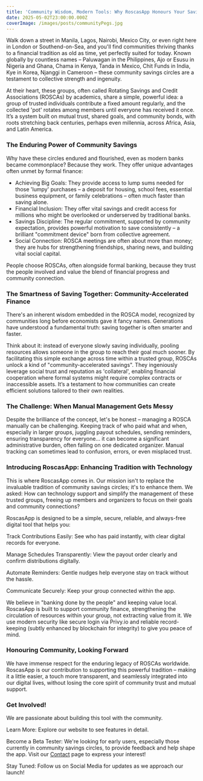 ```yaml
---
title: 'Community Wisdom, Modern Tools: Why RoscasApp Honours Your Savings Circle'
date: 2025-05-02T23:00:00.000Z
coverImage: /images/posts/communityPegs.jpg
---
```


Walk down a street in Manila, Lagos, Nairobi, Mexico City, or even right here in London or Southend-on-Sea, and you'll find communities thriving thanks to a financial tradition as old as time, yet perfectly suited for today. Known globally by countless names – Paluwagan in the Philippines, Ajo or Esusu in Nigeria and Ghana, Chama in Kenya, Tanda in Mexico, Chit Funds in India, Kye in Korea, Njanggi in Cameroon – these community savings circles are a testament to collective strength and ingenuity.

At their heart, these groups, often called Rotating Savings and Credit Associations (ROSCAs) by academics, share a simple, powerful idea: a group of trusted individuals contribute a fixed amount regularly, and the collected 'pot' rotates among members until everyone has received it once. It’s a system built on mutual trust, shared goals, and community bonds, with roots stretching back centuries, perhaps even millennia, across Africa, Asia, and Latin America.

### The Enduring Power of Community Savings

Why have these circles endured and flourished, even as modern banks became commonplace? Because they work. They offer unique advantages often unmet by formal finance:

* Achieving Big Goals: They provide access to lump sums needed for those 'lumpy' purchases – a deposit for housing, school fees, essential business equipment, or family celebrations – often much faster than saving alone.
* Financial Inclusion: They offer vital savings and credit access for millions who might be overlooked or underserved by traditional banks.
* Savings Discipline: The regular commitment, supported by community expectation, provides powerful motivation to save consistently – a brilliant "commitment device" born from collective agreement.
* Social Connection: ROSCA meetings are often about more than money; they are hubs for strengthening friendships, sharing news, and building vital social capital.

People choose ROSCAs, often alongside formal banking, because they trust the people involved and value the blend of financial progress and community connection.

### The Smartness of Saving Together: Community-Accelerated Finance

There's an inherent wisdom embedded in the ROSCA model, recognized by communities long before economists gave it fancy names. Generations have understood a fundamental truth: saving together is often smarter and faster.

Think about it: instead of everyone slowly saving individually, pooling resources allows someone in the group to reach their goal much sooner. By facilitating this simple exchange across time within a trusted group, ROSCAs unlock a kind of "community-accelerated savings". They ingeniously leverage social trust and reputation as 'collateral', enabling financial cooperation where formal systems might require complex contracts or inaccessible assets. It’s a testament to how communities can create efficient solutions tailored to their own realities.

### The Challenge: When Manual Management Gets Messy

Despite the brilliance of the concept, let's be honest – managing a ROSCA manually can be challenging. Keeping track of who paid what and when, especially in larger groups, juggling payout schedules, sending reminders, ensuring transparency for everyone... it can become a significant administrative burden, often falling on one dedicated organizer. Manual tracking can sometimes lead to confusion, errors, or even misplaced trust.

### Introducing RoscasApp: Enhancing Tradition with Technology

This is where RoscasApp comes in. Our mission isn't to replace the invaluable tradition of community savings circles; it's to enhance them. We asked: How can technology support and simplify the management of these trusted groups, freeing up members and organizers to focus on their goals and community connections?

RoscasApp is designed to be a simple, secure, reliable, and always-free digital tool that helps you:

Track Contributions Easily: See who has paid instantly, with clear digital records for everyone.

Manage Schedules Transparently: View the payout order clearly and confirm distributions digitally.

Automate Reminders: Gentle nudges help everyone stay on track without the hassle.

Communicate Securely: Keep your group connected within the app.

We believe in "banking done by the people" and keeping value local. RoscasApp is built to support community finance, strengthening the circulation of resources within your group, not extracting value from it. We use modern security like secure login via Privy.io and reliable record-keeping (subtly enhanced by blockchain for integrity) to give you peace of mind.

### Honouring Community, Looking Forward

We have immense respect for the enduring legacy of ROSCAs worldwide. RoscasApp is our contribution to supporting this powerful tradition – making it a little easier, a touch more transparent, and seamlessly integrated into our digital lives, without losing the core spirit of community trust and mutual support.

### Get Involved!

We are passionate about building this tool with the community.

Learn More: Explore our website to see features in detail.

Become a Beta Tester: We're looking for early users, especially those currently in community savings circles, to provide feedback and help shape the app. Visit our [Contact](/contact) page to express your interest!

Stay Tuned: Follow us on Social Media  for updates as we approach our launch!
